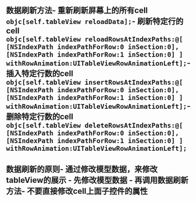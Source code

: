 ## 数据刷新方法- 重新刷新屏幕上的所有cell<br>```objc[self.tableView reloadData];```- 刷新特定行的cell<br>```objc[self.tableView reloadRowsAtIndexPaths:@[ [NSIndexPath indexPathForRow:0 inSection:0], [NSIndexPath indexPathForRow:1 inSection:0] ] withRowAnimation:UITableViewRowAnimationLeft];```- 插入特定行数的cell<br>```objc[self.tableView insertRowsAtIndexPaths:@[ [NSIndexPath indexPathForRow:0 inSection:0], [NSIndexPath indexPathForRow:1 inSection:0] ] withRowAnimation:UITableViewRowAnimationLeft];```- 删除特定行数的cell<br>```objc[self.tableView deleteRowsAtIndexPaths:@[ [NSIndexPath indexPathForRow:0 inSection:0], [NSIndexPath indexPathForRow:1 inSection:0] ] withRowAnimation:UITableViewRowAnimationLeft];```

## 数据刷新的原则- 通过修改模型数据，来修改tableView的展示 - 先修改模型数据 - 再调用数据刷新方法- 不要直接修改cell上面子控件的属性
